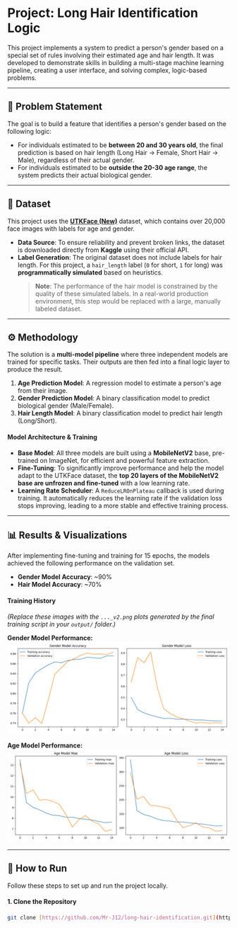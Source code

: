 # Project: Long Hair Identification Logic

This project implements a system to predict a person's gender based on a special set of rules involving their estimated age and hair length. It was developed to demonstrate skills in building a multi-stage machine learning pipeline, creating a user interface, and solving complex, logic-based problems.

---

## 📝 Problem Statement

The goal is to build a feature that identifies a person's gender based on the following logic:
- For individuals estimated to be **between 20 and 30 years old**, the final prediction is based on hair length (Long Hair → Female, Short Hair → Male), regardless of their actual gender.
- For individuals estimated to be **outside the 20-30 age range**, the system predicts their actual biological gender.

---

## 💾 Dataset

This project uses the **[UTKFace (New)](https://www.kaggle.com/datasets/jangedoo/utkface-new)** dataset, which contains over 20,000 face images with labels for age and gender.

- **Data Source**: To ensure reliability and prevent broken links, the dataset is downloaded directly from **Kaggle** using their official API.
- **Label Generation**: The original dataset does not include labels for hair length. For this project, a `hair_length` label (`0` for short, `1` for long) was **programmatically simulated** based on heuristics.
  > **Note**: The performance of the hair model is constrained by the quality of these simulated labels. In a real-world production environment, this step would be replaced with a large, manually labeled dataset.

---

## ⚙️ Methodology

The solution is a **multi-model pipeline** where three independent models are trained for specific tasks. Their outputs are then fed into a final logic layer to produce the result.


1.  **Age Prediction Model**: A regression model to estimate a person's age from their image.
2.  **Gender Prediction Model**: A binary classification model to predict biological gender (Male/Female).
3.  **Hair Length Model**: A binary classification model to predict hair length (Long/Short).

#### Model Architecture & Training
- **Base Model**: All three models are built using a **MobileNetV2** base, pre-trained on ImageNet, for efficient and powerful feature extraction.
- **Fine-Tuning**: To significantly improve performance and help the model adapt to the UTKFace dataset, the **top 20 layers of the MobileNetV2 base are unfrozen and fine-tuned** with a low learning rate.
- **Learning Rate Scheduler**: A `ReduceLROnPlateau` callback is used during training. It automatically reduces the learning rate if the validation loss stops improving, leading to a more stable and effective training process.

---

## 📊 Results & Visualizations

After implementing fine-tuning and training for 15 epochs, the models achieved the following performance on the validation set.

- **Gender Model Accuracy**: ~90%
- **Hair Model Accuracy**: ~70%

#### Training History
*(Replace these images with the `..._v2.png` plots generated by the final training script in your `output/` folder.)*

**Gender Model Performance:**
![Gender Training History](graphs/gender_training_history_v2.png)

**Age Model Performance:**
![Age Training History](graphs/age_training_history_v2.png)

---

## 🚀 How to Run

Follow these steps to set up and run the project locally.

#### 1. Clone the Repository
```bash
git clone [https://github.com/Mr-J12/long-hair-identification.git](https://github.com/Mr-J12/long-hair-identification.git)
